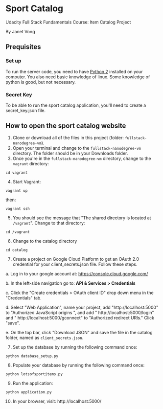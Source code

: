 # Sport Catalog

Udacity Full Stack Fundamentals Course: Item Catalog Project

By Janet Vong

## Prequisites

### Set up

To run the server code, you need to have [Python 2](https://www.python.org/download/releases/2.7/) installed on your computer. You also need basic knowledge of linux. Some knowledge of python is good, but not necessary.

### Secret Key

To be able to run the sport catalog application, you'll need to create a secret_key.json file.

## How to open the sport catalog website

1. Clone or download all of the files in this project (folder: `fullstack-nanodegree-vm`).
2. Open your terminal and change to the `fullstack-nanodegree-vm` directory. The folder should be in your Downloads folder.
3. Once you're in the `fullstack-nanodegree-vm` directory, change to the `vagrant` directory:

```
cd vagrant
```

4. Start Vagrant:

 ```
 vagrant up
 ```

 then:

 ```
 vagrant ssh
 ```

5. You should see the message that "The shared directory is located at `/vagrant`". Change to that directory:

```
cd /vagrant
```

6. Change to the catalog directory

```
cd catalog
```

7. Create a project on Google Cloud Platform to get an OAuth 2.0 credential for your client_secrets.json file. Follow these steps.

a. Log in to your google account at: https://console.cloud.google.com/

b. In the left-side navigation go to:  **API & Services > Credentials**

c. Click the "Create credentials > OAuth client ID" drop down menu in the "Credentials" tab.

d. Select "Web Application", name your project, add "http://localhost:5000" to "Authorized JavaScript origins
", and add "	http://localhost:5000/login" and "	http://localhost:5000/gconnect" to "Authorized redirect URIs."  Click "save".

e. On the top bar, click "Download JSON" and save the file in the catalog folder, named as `client_secrets.json`.

7. Set up the database by running the following command once:

```
python database_setup.py
```

8. Populate your database by running the following command once:

```
python lotsofsportitems.py
```

9. Run the application:

```
python application.py
```

10. In your browser, visit: http://localhost:5000/
